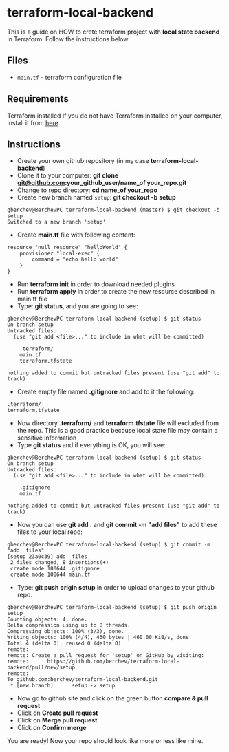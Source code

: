# terraform-local-backend
This is a guide on HOW to crete terraform project with **local state backend** in Terraform.
Follow the instructions below

## Files
- `main.tf` - terraform configuration file 


## Requirements
Terraform installed
If you do not have Terraform installed on your computer, install it from [here](https://learn.hashicorp.com/terraform/getting-started/install.html)



## Instructions
- Create your own github repository (in my case **terraform-local-backend**)
- Clone it to your computer: **git clone git@github.com:your_github_user/name_of your_repo.git**
- Change to repo directory: **cd name_of your_repo**
- Create new branch named `setup`: **git checkout -b setup**
```
gberchev@BerchevPC terraform-local-backend (master) $ git checkout -b setup
Switched to a new branch 'setup'
```
- Create **main.tf** file with following content:
```
resource "null_resource" "helloWorld" {
    provisioner "local-exec" {
        command = "echo hello world"
    }
}
```
- Run **terraform init** in order to download needed plugins
- Run **terraform apply** in order to create the new resource described in main.tf file
- Type: **git status**, and you are going to see:
```
gberchev@BerchevPC terraform-local-backend (setup) $ git status 
On branch setup
Untracked files:
  (use "git add <file>..." to include in what will be committed)

	.terraform/
	main.tf
	terraform.tfstate

nothing added to commit but untracked files present (use "git add" to track)

```
- Create empty file named **.gitignore** and add to it the following:
```
.terraform/
terraform.tfstate
```
- Now directory **.terraform/** and **terraform.tfstate** file will excluded from the repo. This is a good practice because local state file may contain a sensitive information
- Type **git status** and if everything is OK, you will see:
```
gberchev@BerchevPC terraform-local-backend (setup) $ git status 
On branch setup
Untracked files:
  (use "git add <file>..." to include in what will be committed)

	.gitignore
	main.tf

nothing added to commit but untracked files present (use "git add" to track)

```
- Now you can use **git add .** and **git commit -m "add files"** to add these files to your local repo:
```
gberchev@BerchevPC terraform-local-backend (setup) $ git commit -m "add  files"
[setup 23a0c39] add  files
 2 files changed, 8 insertions(+)
 create mode 100644 .gitignore
 create mode 100644 main.tf
```
- Type: **git push origin setup** in order to upload changes to your github repo.
```
gberchev@BerchevPC terraform-local-backend (setup) $ git push origin setup 
Counting objects: 4, done.
Delta compression using up to 8 threads.
Compressing objects: 100% (3/3), done.
Writing objects: 100% (4/4), 460 bytes | 460.00 KiB/s, done.
Total 4 (delta 0), reused 0 (delta 0)
remote: 
remote: Create a pull request for 'setup' on GitHub by visiting:
remote:      https://github.com/berchev/terraform-local-backend/pull/new/setup
remote: 
To github.com:berchev/terraform-local-backend.git
 * [new branch]      setup -> setup
```
- Now go to github site and click on the green button **compare & pull request**
- Click on **Create pull request**
- Click on **Merge pull request**
- Click on **Confirm merge**

You are ready! Now your repo should look like more or less like mine.
